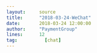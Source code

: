 ```yaml
---
layout:     source 
title:      "2018-03-24-WeChat"
date:       2018-03-24 12:00:00
author:     "PaymentGroup"
lines:      12 
tag:		  [chat]
---
```

